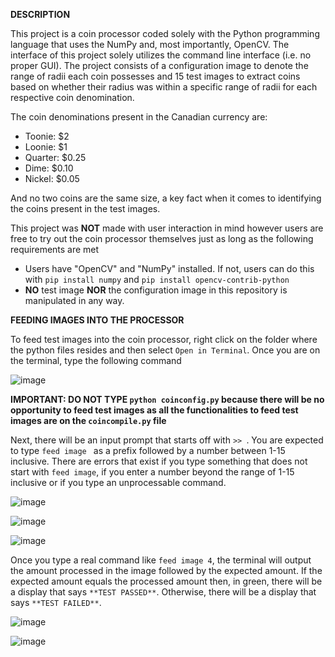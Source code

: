 **DESCRIPTION**

This project is a coin processor coded solely with the Python programming language that uses the NumPy and, most importantly, OpenCV. The interface of this project solely utilizes the command line interface (i.e. no proper GUI).
The project consists of a configuration image to denote the range of radii each coin possesses and 15 test images to extract coins based
on whether their radius was within a specific range of radii for each respective coin denomination.

The coin denominations present in the Canadian currency are:
- Toonie: $2
- Loonie: $1
- Quarter: $0.25
- Dime: $0.10
- Nickel: $0.05

And no two coins are the same size, a key fact when it comes to identifying the coins present in the test images.

This project was **NOT** made with user interaction in mind however users are free to try out the coin processor themselves just as long as
the following requirements are met

- Users have "OpenCV" and "NumPy" installed. If not, users can do this with `pip install numpy` and `pip install opencv-contrib-python`
- **NO** test image **NOR** the configuration image in this repository is manipulated in any way.


**FEEDING IMAGES INTO THE PROCESSOR**

To feed test images into the coin processor, right click on the folder where the python files resides and then select `Open in Terminal`. Once you are on the terminal, type the following command

![image](https://github.com/smm2005/OpenCV-Coin-Processor/assets/70491113/6ae5e89b-57b8-484b-97b5-fff519742615)

**IMPORTANT: DO NOT TYPE `python coinconfig.py` because there will be no opportunity to feed test images as all the functionalities to feed test images are on the `coincompile.py` file**

Next, there will be an input prompt that starts off with `>> `. You are expected to type `feed image ` as a prefix followed by a number between 1-15 inclusive. There are errors that exist if you type something that does
not start with `feed image`, if you enter a number beyond the range of 1-15 inclusive or if you type an unprocessable command.

![image](https://github.com/smm2005/OpenCV-Coin-Processor/assets/70491113/68943f79-b0dd-4775-80c3-5b8684ca515f)

![image](https://github.com/smm2005/OpenCV-Coin-Processor/assets/70491113/84cf4e84-7706-46de-a9c9-9c5bbc1396c1)

![image](https://github.com/smm2005/OpenCV-Coin-Processor/assets/70491113/625362cf-a8b5-4098-b36f-7af66053f89f)

Once you type a real command like `feed image 4`, the terminal will output the amount processed in the image followed by the expected amount. If the expected amount equals the processed amount then, in green, there will be
a display that says `**TEST PASSED**`. Otherwise, there will be a display that says `**TEST FAILED**`.

![image](https://github.com/smm2005/OpenCV-Coin-Processor/assets/70491113/881a02d0-1233-4f4e-84ac-6fddb5f3123e)

![image](https://github.com/smm2005/OpenCV-Coin-Processor/assets/70491113/f4346985-f824-4bad-8d39-3e3596523040)


